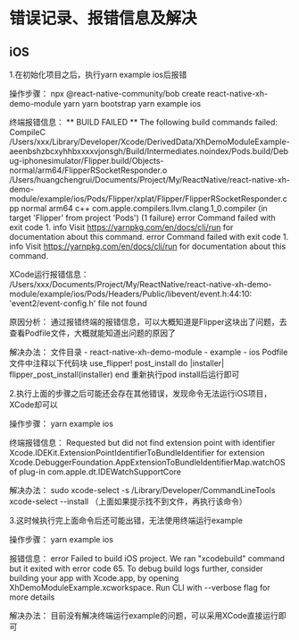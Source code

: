 # 错误记录、报错信息及解决

## iOS
1.在初始化项目之后，执行yarn example ios后报错

操作步骤：
  npx @react-native-community/bob create react-native-xh-demo-module
  yarn
  yarn bootstrap
  yarn example ios

终端报错信息：
** BUILD FAILED **
The following build commands failed:
	CompileC /Users/xxx/Library/Developer/Xcode/DerivedData/XhDemoModuleExample-aeenbshzbcxyhhbxxxxvjonsgh/Build/Intermediates.noindex/Pods.build/Debug-iphonesimulator/Flipper.build/Objects-normal/arm64/FlipperRSocketResponder.o /Users/huangchengrui/Documents/Project/My/ReactNative/react-native-xh-demo-module/example/ios/Pods/Flipper/xplat/Flipper/FlipperRSocketResponder.cpp normal arm64 c++ com.apple.compilers.llvm.clang.1_0.compiler (in target 'Flipper' from project 'Pods')
(1 failure)
error Command failed with exit code 1.
info Visit https://yarnpkg.com/en/docs/cli/run for documentation about this command.
error Command failed with exit code 1.
info Visit https://yarnpkg.com/en/docs/cli/run for documentation about this command.

XCode运行报错信息：
/Users/xxx/Documents/Project/My/ReactNative/react-native-xh-demo-module/example/ios/Pods/Headers/Public/libevent/event.h:44:10: 'event2/event-config.h' file not found

原因分析：
通过报错终端的报错信息，可以大概知道是Flipper这块出了问题，去查看Podfile文件，大概就能知道出问题的原因了

解决办法：
文件目录 - react-native-xh-demo-module - example - ios
Podfile文件中注释以下代码块
use_flipper!
post_install do |installer|
  flipper_post_install(installer)
end
重新执行pod install后运行即可



2.执行上面的步骤之后可能还会存在其他错误，发现命令无法运行iOS项目，XCode却可以

操作步骤：
yarn example ios

终端报错信息：
Requested but did not find extension point with identifier Xcode.IDEKit.ExtensionPointIdentifierToBundleIdentifier for extension Xcode.DebuggerFoundation.AppExtensionToBundleIdentifierMap.watchOS of plug-in com.apple.dt.IDEWatchSupportCore

解决办法：
sudo xcode-select -s /Library/Developer/CommandLineTools
xcode-select --install  （上面如果提示找不到文件，再执行该命令）

3.这时候执行完上面命令后还可能出错，无法使用终端运行example

操作步骤：
yarn example ios

报错信息：
error Failed to build iOS project. We ran "xcodebuild" command but it exited with error code 65. To debug build logs further, consider building your app with Xcode.app, by opening XhDemoModuleExample.xcworkspace. Run CLI with --verbose flag for more details

解决办法：
目前没有解决终端运行example的问题，可以采用XCode直接运行即可